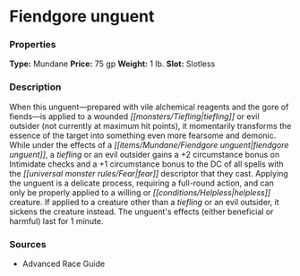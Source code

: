 ﻿---
Title: "Fiendgore unguent"
Type: "Mundane"
Price: "75 gp"
Weight: "1 lb."
Slot: "Slotless"
Description: |
  "When this unguent—prepared with vile alchemical reagents and the gore of fiends—is applied to a wounded tiefling or evil outsider (not currently at maximum hit points), it momentarily transforms the essence of the target into something even more fearsome and demonic. While under the effects of a fiendgore unguent, a tiefling or an evil outsider gains a +2 circumstance bonus on Intimidate checks and a +1 circumstance bonus to the DC of all spells with the fear descriptor that they cast. Applying the unguent is a delicate process, requiring a full-round action, and can only be properly applied to a willing or helpless creature. If applied to a creature other than a tiefling or an evil outsider, it sickens the creature instead. The unguent's effects (either beneficial or harmful) last for 1 minute."
Sources: "['Advanced Race Guide']"
---

# Fiendgore unguent

### Properties

**Type:** Mundane **Price:** 75 gp **Weight:** 1 lb. **Slot:** Slotless

### Description

When this unguent—prepared with vile alchemical reagents and the gore of fiends—is applied to a wounded _[[monsters/Tiefling|tiefling]]_ or evil outsider (not currently at maximum hit points), it momentarily transforms the essence of the target into something even more fearsome and demonic. While under the effects of a _[[items/Mundane/Fiendgore unguent|fiendgore unguent]]_, a _tiefling_ or an evil outsider gains a +2 circumstance bonus on Intimidate checks and a +1 circumstance bonus to the DC of all spells with the _[[universal monster rules/Fear|fear]]_ descriptor that they cast. Applying the unguent is a delicate process, requiring a full-round action, and can only be properly applied to a willing or _[[conditions/Helpless|helpless]]_ creature. If applied to a creature other than a _tiefling_ or an evil outsider, it sickens the creature instead. The unguent's effects (either beneficial or harmful) last for 1 minute.

### Sources

* Advanced Race Guide